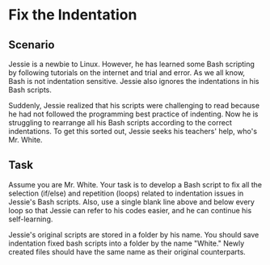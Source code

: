 # Fix the Indentation

## Scenario

Jessie is a newbie to Linux. However, he has learned some Bash scripting by following tutorials on the internet and trial and error. As we all know, Bash is not indentation sensitive. Jessie also ignores the indentations in his Bash scripts.

Suddenly, Jessie realized that his scripts were challenging to read because he had not followed the programming best practice of indenting. Now he is struggling to rearrange all his Bash scripts according to the correct indentations. To get this sorted out, Jessie seeks his teachers' help, who's Mr. White.

## Task

Assume you are Mr. White. Your task is to develop a Bash script to fix all the selection (if/else) and repetition (loops) related to indentation issues in Jessie's Bash scripts. Also, use a single blank line above and below every loop so that Jessie can refer to his codes easier, and he can continue his self-learning.

Jessie's original scripts are stored in a folder by his name. You should save indentation fixed bash scripts into a folder by the name "White." Newly created files should have the same name as their original counterparts.